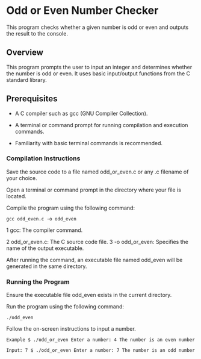 # Odd or Even Number Checker
This program checks whether a given number is odd or even and outputs the result to the console.


## Overview
This program prompts the user to input an integer and determines whether the number is odd or even. It uses basic input/output functions from the C standard library.

## Prerequisites
- A C compiler such as gcc (GNU Compiler Collection).

- A terminal or command prompt for running compilation and execution commands.

- Familiarity with basic terminal commands is recommended.

### Compilation Instructions
Save the source code to a file named odd_or_even.c or any .c filename of your choice.

Open a terminal or command prompt in the directory where your file is located.

Compile the program using the following command:


`gcc odd_even.c -o odd_even`

1 gcc: The compiler command.

2 odd_or_even.c: The C source code file.
3 -o odd_or_even: Specifies the name of the output executable.

After running the command, an executable file named odd_even will be generated in the same directory.

### Running the Program
Ensure the executable file odd_even exists in the current directory.

Run the program using the following command:

`./odd_even`

Follow the on-screen instructions to input a number.

``Example
$ ./odd_or_even
Enter a number: 4
The number is an even number``

``Input: 7
$ ./odd_or_even
Enter a number: 7
The number is an odd number``